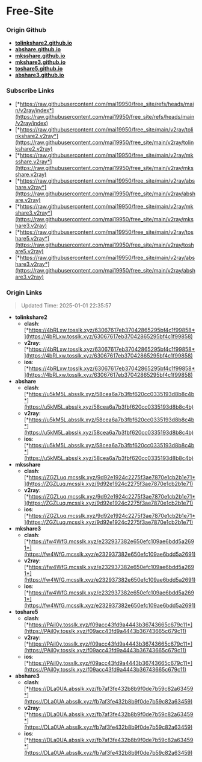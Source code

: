 # Free-Site

### Origin Github

- [**tolinkshare2.github.io**](https://github.com/tolinkshare2/tolinkshare2.github.io)
- [**abshare.github.io**](https://github.com/abshare/abshare.github.io)
- [**mksshare.github.io**](https://github.com/mksshare/mksshare.github.io)
- [**mkshare3.github.io**](https://github.com/mkshare3/mkshare3.github.io)
- [**toshare5.github.io**](https://github.com/toshare5/toshare5.github.io)
- [**abshare3.github.io**](https://github.com/abshare3/abshare3.github.io)

### Subscribe Links

- [*https://raw.githubusercontent.com/mai19950/free_site/refs/heads/main/v2ray/index*](https://raw.githubusercontent.com/mai19950/free_site/refs/heads/main/v2ray/index)
- [*https://raw.githubusercontent.com/mai19950/free_site/main/v2ray/tolinkshare2.v2ray*](https://raw.githubusercontent.com/mai19950/free_site/main/v2ray/tolinkshare2.v2ray)
- [*https://raw.githubusercontent.com/mai19950/free_site/main/v2ray/mksshare.v2ray*](https://raw.githubusercontent.com/mai19950/free_site/main/v2ray/mksshare.v2ray)
- [*https://raw.githubusercontent.com/mai19950/free_site/main/v2ray/abshare.v2ray*](https://raw.githubusercontent.com/mai19950/free_site/main/v2ray/abshare.v2ray)
- [*https://raw.githubusercontent.com/mai19950/free_site/main/v2ray/mkshare3.v2ray*](https://raw.githubusercontent.com/mai19950/free_site/main/v2ray/mkshare3.v2ray)
- [*https://raw.githubusercontent.com/mai19950/free_site/main/v2ray/toshare5.v2ray*](https://raw.githubusercontent.com/mai19950/free_site/main/v2ray/toshare5.v2ray)
- [*https://raw.githubusercontent.com/mai19950/free_site/main/v2ray/abshare3.v2ray*](https://raw.githubusercontent.com/mai19950/free_site/main/v2ray/abshare3.v2ray)

### Origin Links

> Updated Time: 2025-01-01 22:35:57

- **tolinkshare2**
  - **clash**: [*https://4bRLxw.tosslk.xyz/63067617eb37042865295bf4c1f99858*](https://4bRLxw.tosslk.xyz/63067617eb37042865295bf4c1f99858)
  - **v2ray**: [*https://4bRLxw.tosslk.xyz/63067617eb37042865295bf4c1f99858*](https://4bRLxw.tosslk.xyz/63067617eb37042865295bf4c1f99858)
  - **ios**: [*https://4bRLxw.tosslk.xyz/63067617eb37042865295bf4c1f99858*](https://4bRLxw.tosslk.xyz/63067617eb37042865295bf4c1f99858)
- **abshare**
  - **clash**: [*https://u5kM5L.absslk.xyz/58cea6a7b3fbf620cc0335193d8b8c4b*](https://u5kM5L.absslk.xyz/58cea6a7b3fbf620cc0335193d8b8c4b)
  - **v2ray**: [*https://u5kM5L.absslk.xyz/58cea6a7b3fbf620cc0335193d8b8c4b*](https://u5kM5L.absslk.xyz/58cea6a7b3fbf620cc0335193d8b8c4b)
  - **ios**: [*https://u5kM5L.absslk.xyz/58cea6a7b3fbf620cc0335193d8b8c4b*](https://u5kM5L.absslk.xyz/58cea6a7b3fbf620cc0335193d8b8c4b)
- **mksshare**
  - **clash**: [*https://ZGZLuq.mcsslk.xyz/9d92e1924c2275f3ae7870e1cb2b1e71*](https://ZGZLuq.mcsslk.xyz/9d92e1924c2275f3ae7870e1cb2b1e71)
  - **v2ray**: [*https://ZGZLuq.mcsslk.xyz/9d92e1924c2275f3ae7870e1cb2b1e71*](https://ZGZLuq.mcsslk.xyz/9d92e1924c2275f3ae7870e1cb2b1e71)
  - **ios**: [*https://ZGZLuq.mcsslk.xyz/9d92e1924c2275f3ae7870e1cb2b1e71*](https://ZGZLuq.mcsslk.xyz/9d92e1924c2275f3ae7870e1cb2b1e71)
- **mkshare3**
  - **clash**: [*https://fw4WfG.mcsslk.xyz/e232937382e650efc109ae6bdd5a2691*](https://fw4WfG.mcsslk.xyz/e232937382e650efc109ae6bdd5a2691)
  - **v2ray**: [*https://fw4WfG.mcsslk.xyz/e232937382e650efc109ae6bdd5a2691*](https://fw4WfG.mcsslk.xyz/e232937382e650efc109ae6bdd5a2691)
  - **ios**: [*https://fw4WfG.mcsslk.xyz/e232937382e650efc109ae6bdd5a2691*](https://fw4WfG.mcsslk.xyz/e232937382e650efc109ae6bdd5a2691)
- **toshare5**
  - **clash**: [*https://PAil0y.tosslk.xyz/f09acc43fd9a4443b36743665c679c11*](https://PAil0y.tosslk.xyz/f09acc43fd9a4443b36743665c679c11)
  - **v2ray**: [*https://PAil0y.tosslk.xyz/f09acc43fd9a4443b36743665c679c11*](https://PAil0y.tosslk.xyz/f09acc43fd9a4443b36743665c679c11)
  - **ios**: [*https://PAil0y.tosslk.xyz/f09acc43fd9a4443b36743665c679c11*](https://PAil0y.tosslk.xyz/f09acc43fd9a4443b36743665c679c11)
- **abshare3**
  - **clash**: [*https://DLa0UA.absslk.xyz/fb7af3fe432b8b9f0de7b59c82a63459*](https://DLa0UA.absslk.xyz/fb7af3fe432b8b9f0de7b59c82a63459)
  - **v2ray**: [*https://DLa0UA.absslk.xyz/fb7af3fe432b8b9f0de7b59c82a63459*](https://DLa0UA.absslk.xyz/fb7af3fe432b8b9f0de7b59c82a63459)
  - **ios**: [*https://DLa0UA.absslk.xyz/fb7af3fe432b8b9f0de7b59c82a63459*](https://DLa0UA.absslk.xyz/fb7af3fe432b8b9f0de7b59c82a63459)
